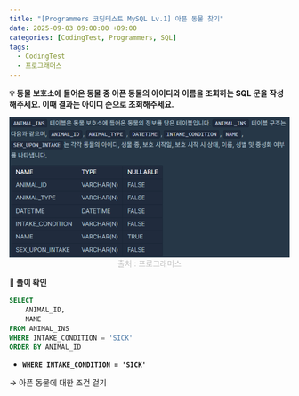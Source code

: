 ```yaml
---
title: "[Programmers 코딩테스트 MySQL Lv.1] 아픈 동물 찾기"
date: 2025-09-03 09:00:00 +09:00
categories: [CodingTest, Programmers, SQL]
tags:
  - CodingTest
  - 프로그래머스
---
```


**💡 동물 보호소에 들어온 동물 중 아픈 동물의 아이디와 이름을 조회하는 SQL 문을 작성해주세요. 이때 결과는 아이디 순으로 조회해주세요.**

<img src="/assets/img/CodingTest/SQL/3.png" align="center" alt="sql3">
<figcaption align="center" style="color:silver; font-size:10px margin-top:1px;">출처 : 프로그래머스</figcaption>

**📍 풀이 확인**

```sql
SELECT
    ANIMAL_ID,
    NAME
FROM ANIMAL_INS
WHERE INTAKE_CONDITION = 'SICK'
ORDER BY ANIMAL_ID
```

- **`WHERE INTAKE_CONDITION = 'SICK'`**

→ 아픈 동물에 대한 조건 걸기